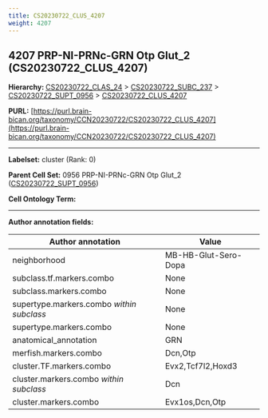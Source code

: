 ```yaml
---
title: CS20230722_CLUS_4207
weight: 4207
---
```

## 4207 PRP-NI-PRNc-GRN Otp Glut_2 (CS20230722_CLUS_4207)
<b>Hierarchy: </b>
[CS20230722_CLAS_24](../CS20230722_CLAS_24) >
[CS20230722_SUBC_237](../CS20230722_SUBC_237) >
[CS20230722_SUPT_0956](../CS20230722_SUPT_0956) >
[CS20230722_CLUS_4207](../CS20230722_CLUS_4207)

**PURL:** [https://purl.brain-bican.org/taxonomy/CCN20230722/CS20230722_CLUS_4207](https://purl.brain-bican.org/taxonomy/CCN20230722/CS20230722_CLUS_4207)

---


**Labelset:** cluster (Rank: 0)

**Parent Cell Set:** 0956 PRP-NI-PRNc-GRN Otp Glut_2 ([CS20230722_SUPT_0956](../CS20230722_SUPT_0956))



**Cell Ontology Term:** 

[MARKER GENES.]: #


---

[TRANSFERRED ANNOTATIONS.]: #


[AUTHOR ANNOTATION FIELDS.]: #


**Author annotation fields:**

| Author annotation | Value |
|-------------------|-------|
|neighborhood|MB-HB-Glut-Sero-Dopa|
|subclass.tf.markers.combo|None|
|subclass.markers.combo|None|
|supertype.markers.combo _within subclass_|None|
|supertype.markers.combo|None|
|anatomical_annotation|GRN|
|merfish.markers.combo|Dcn,Otp|
|cluster.TF.markers.combo|Evx2,Tcf7l2,Hoxd3|
|cluster.markers.combo _within subclass_|Dcn|
|cluster.markers.combo|Evx1os,Dcn,Otp|

